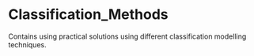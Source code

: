 # Classification_Methods
Contains using practical solutions using different classification modelling techniques. 
